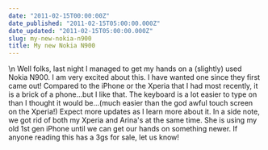 ```yaml
---
date: "2011-02-15T00:00:00Z"
date_published: "2011-02-15T05:00:00.000Z"
date_updated: "2011-02-15T05:00:00.000Z"
slug: my-new-nokia-n900
title: My new Nokia N900
---
```


\n    Well folks, last night I managed to get my hands on a (slightly) used Nokia N900. I am very excited about this. I have wanted one since they first came out! Compared to the iPhone or the Xperia that I had most recently, it is a brick of a phone...but I like that. The keyboard is a lot easier to type on than I thought it would be...(much easier than the god awful touch screen on the Xperia!) Expect more updates as I learn more about it. In a side note, we got rid of both my Xperia and Arina's at the same time. She is using my old 1st gen iPhone until we can get our hands on something newer. If anyone reading this has a 3gs for sale, let us know!
